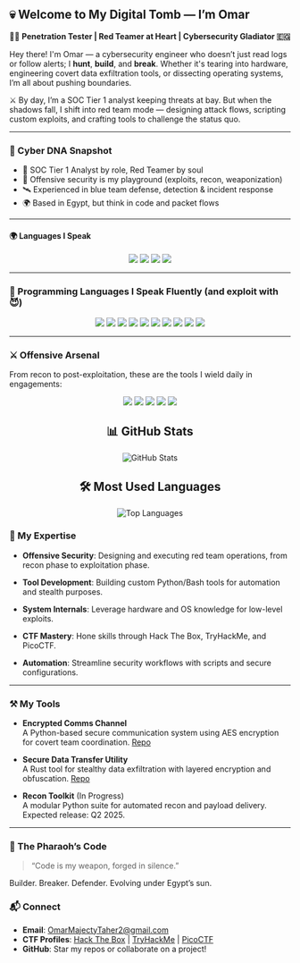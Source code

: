 ## 💀 Welcome to My Digital Tomb — I’m Omar

🧑‍💻 **Penetration Tester | Red Teamer at Heart | Cybersecurity Gladiator 🇪🇬**

Hey there! I'm Omar — a cybersecurity engineer who doesn’t just read logs or follow alerts; I **hunt**, **build**, and **break**. Whether it's tearing into hardware, engineering covert data exfiltration tools, or dissecting operating systems, I’m all about pushing boundaries.

⚔️ By day, I’m a SOC Tier 1 analyst keeping threats at bay. But when the shadows fall, I shift into red team mode — designing attack flows, scripting custom exploits, and crafting tools to challenge the status quo.

---

### 🧬 Cyber DNA Snapshot

- 🎯 SOC Tier 1 Analyst by role, Red Teamer by soul  
- 🧨 Offensive security is my playground (exploits, recon, weaponization)  
- 🛰️ Experienced in blue team defense, detection & incident response  
- 🌍 Based in Egypt, but think in code and packet flows  


---

#### 🌍 Languages I Speak

<p align="center">
  <img src="https://img.shields.io/badge/Arabic-🇪🇬%20Native-green?style=for-the-badge&logo=googletranslate&logoColor=white" />
  <img src="https://img.shields.io/badge/English-🇬🇧%20B2-blue?style=for-the-badge&logo=googletranslate&logoColor=white" />
  <img src="https://img.shields.io/badge/Russian-🇷🇺%20A2-red?style=for-the-badge&logo=googletranslate&logoColor=white" />
  <img src="https://img.shields.io/badge/French-🇫🇷%20A1-yellow?style=for-the-badge&logo=googletranslate&logoColor=white" />
</p>


---
### 🧠 Programming Languages I Speak Fluently (and exploit with 😈)

<p align="center">
  <img src="https://img.shields.io/badge/-Python-05122A?style=for-the-badge&logo=python" />
  <img src="https://img.shields.io/badge/-Bash-05122A?style=for-the-badge&logo=gnu-bash" />
  <img src="https://img.shields.io/badge/-C-05122A?style=for-the-badge&logo=c" />
  <img src="https://img.shields.io/badge/-C++-05122A?style=for-the-badge&logo=c%2B%2B" />
  <img src="https://img.shields.io/badge/-PowerShell-05122A?style=for-the-badge&logo=powershell" />
  <img src="https://img.shields.io/badge/-Assembly-05122A?style=for-the-badge&logo=amd" />
  <img src="https://img.shields.io/badge/-PHP-05122A?style=for-the-badge&logo=php" />
  <img src="https://img.shields.io/badge/-Rust-05122A?style=for-the-badge&logo=rust" />
  <img src="https://img.shields.io/badge/-MySQL-05122A?style=for-the-badge&logo=mysql" />
  <img src="https://img.shields.io/badge/-PostgreSQL-05122A?style=for-the-badge&logo=postgresql" />
</p>

---

### ⚔️ Offensive Arsenal

From recon to post-exploitation, these are the tools I wield daily in engagements:

<p align="center">
  <img src="https://img.shields.io/badge/Nmap-Recon-214478?style=for-the-badge&logo=linux&logoColor=white" />
  <img src="https://img.shields.io/badge/Wireshark-Packet%20Analysis-164863?style=for-the-badge&logo=wireshark&logoColor=white" />
  <img src="https://img.shields.io/badge/Burp%20Suite-Web%20Testing-d2492a?style=for-the-badge&logo=burpsuite&logoColor=white" />
  <img src="https://img.shields.io/badge/Metasploit-Exploitation-8A2BE2?style=for-the-badge&logo=metasploit&logoColor=white" />
  <img src="https://img.shields.io/badge/John%20The%20Ripper-Password%20Cracking-FF5733?style=for-the-badge&logo=john&logoColor=white" />
</p>




<div align="center">

## 📊 GitHub Stats

![GitHub Stats](https://github-readme-stats.vercel.app/api?username=MOmar990&show_icons=true&include_all_commits=true&count_private=true&theme=dark&bg_color=0d1117&title_color=58a6ff&text_color=c9d1d9&icon_color=79c0ff&border_radius=10&custom_title=GitHub%20Activity%20Stats)

</div>

<div align="center">

## 🛠️ Most Used Languages

![Top Languages](https://github-readme-stats.vercel.app/api/top-langs/?username=MOmar990&layout=compact&theme=dark&bg_color=0d1117&title_color=58a6ff&text_color=c9d1d9&border_radius=10&langs_count=10&hide=html,css)

</div>



### 🌟 My Expertise
- **Offensive Security**: Designing and executing red team operations, from recon phase to exploitation phase.
  
- **Tool Development**: Building custom Python/Bash tools for automation and stealth purposes.
  
- **System Internals**: Leverage hardware and OS knowledge for low-level exploits.
  
- **CTF Mastery**: Hone skills through Hack The Box, TryHackMe, and PicoCTF.
  
- **Automation**: Streamline security workflows with scripts and secure configurations.
---

### ⚒️ My Tools

- **Encrypted Comms Channel**  
  A Python-based secure communication system using AES encryption for covert team coordination. [Repo](https://github.com/MOmar990/encrypted-comms)

- **Secure Data Transfer Utility**  
  A Rust tool for stealthy data exfiltration with layered encryption and obfuscation. [Repo](https://github.com/MOmar990/secure-transfer)

- **Recon Toolkit** (In Progress)  
  A modular Python suite for automated recon and payload delivery. Expected release: Q2 2025.

---


### 🐫 The Pharaoh’s Code
> “Code is my weapon, forged in silence.”

Builder. Breaker. Defender. Evolving under Egypt’s sun.

### 📬 Connect
- **Email**: [OmarMajectyTaher2@gmail.com](mailto:OmarMajectyTaher2@gmail.com)
- **CTF Profiles**: [Hack The Box](https://hackthebox.com/...) | [TryHackMe](https://tryhackme.com/...) | [PicoCTF](https://picoctf.org/...)
- **GitHub**: Star my repos or collaborate on a project!

<!---
MOmar990/MOmar990 is a ✨ special ✨ repository because its `README.md` (this file) appears on your GitHub profile.
You can click the Preview link to take a look at your changes.
--->
